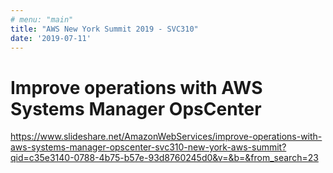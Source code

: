 ```yaml
---
# menu: "main"
title: "AWS New York Summit 2019 - SVC310"
date: '2019-07-11'
---
```

# Improve operations with AWS Systems Manager OpsCenter

https://www.slideshare.net/AmazonWebServices/improve-operations-with-aws-systems-manager-opscenter-svc310-new-york-aws-summit?qid=c35e3140-0788-4b75-b57e-93d8760245d0&v=&b=&from_search=23